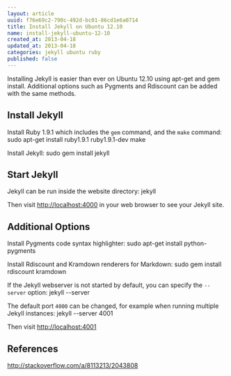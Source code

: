 ```yaml
---
layout: article
uuid: f76e69c2-790c-492d-bc01-86cd1e6a0714
title: Install Jekyll on Ubuntu 12.10
name: install-jekyll-ubuntu-12-10
created_at: 2013-04-18
updated_at: 2013-04-18
categories: jekyll ubuntu ruby
published: false
---
```


Installing Jekyll is easier than ever on Ubuntu 12.10 using apt-get and gem install. Additional options such as Pygments and Rdiscount can be added with the same methods.
<!--more--> 

Install Jekyll
----
Install Ruby 1.9.1 which includes the `gem` command, and the `make` command: 
    sudo apt-get install ruby1.9.1 ruby1.9.1-dev make

Install Jekyll:
    sudo gem install jekyll

Start Jekyll
----
Jekyll can be run inside the website directory:
    jekyll

Then visit [http://localhost:4000]() in your web browser to see your Jekyll site.



Additional Options
----

Install Pygments code syntax highlighter:
    sudo apt-get install python-pygments

Install Rdiscount and Kramdown renderers for Markdown:
    sudo gem install rdiscount kramdown

If the Jekyll webserver is not started by default, you can specify the `--server` option:
    jekyll --server

The default port `4000` can be changed, for example when running multiple Jekyll instances:
    jekyll --server 4001

Then visit [http://localhost:4001]()


References
----
http://stackoverflow.com/a/8113213/2043808
